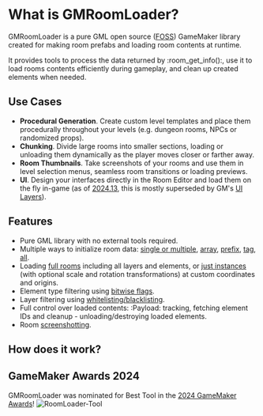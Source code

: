 # What is GMRoomLoader?

GMRoomLoader is a pure GML open source ([FOSS](https://en.wikipedia.org/wiki/Free_and_open-source_software)) GameMaker library created for making room prefabs and loading room contents at runtime.

It provides tools to process the data returned by :room_get_info():, use it to load rooms contents efficiently during gameplay, and clean up created elements when needed.

## Use Cases
* **Procedural Generation**. Create custom level templates and place them procedurally throughout your levels (e.g. dungeon rooms, NPCs or randomized props).
* **Chunking**. Divide large rooms into smaller sections, loading or unloading them dynamically as the player moves closer or farther away.​
* **Room Thumbnails**. Take screenshots of your rooms and use them in level selection menus, seamless room transitions or loading previews. 
* **UI**. Design your interfaces directly in the Room Editor and load them on the fly in-game (as of [2024.13](https://gamemaker.io/en/blog/release-2024-13),​ this is mostly superseded by GM's [UI Layers](https://manual.gamemaker.io/monthly/en/#t=The_Asset_Editors%2FRoom_Properties%2FUI_Layers.htm)​).

## Features
- Pure GML library with no external tools required.
- Multiple ways to initialize room data: [single or multiple](/pages/api/roomLoader/data/#datainit), [array](/pages/api/roomLoader/data/#datainitarray), [prefix](/pages/api/roomLoader/data/#datainitprefix), [tag](/pages/api/roomLoader/data/#datainittag), [all](/pages/api/roomLoader/data/#datainitall).
- Loading [full rooms](/pages/api/roomLoader/loading/#load) including all layers and elements, or [just instances](/pages/api/roomLoader/loading/#loadinstances) (with optional scale and rotation transformations) at custom coordinates and origins.
- Element type filtering using [bitwise flags](https://github.com/glebtsereteli/GMRoomLoader/wiki/Enums#roomloader_flag).
- Layer filtering using [whitelisting/blacklisting](https://github.com/glebtsereteli/GMRoomLoader/wiki/RoomLoader()-static-constructor-%E2%80%90-main-interface#%E2%84%B9%EF%B8%8F-whitelistblacklist-layer-filtering).
- Full control over loaded contents: :Payload: tracking, fetching element IDs and cleanup - unloading/destroying loaded elements.
- Room [screenshotting](https://github.com/glebtsereteli/GMRoomLoader/wiki/RoomLoader()-static-constructor-%E2%80%90-main-interface#-take_screenshotroom-xorigin-yorigin-flags---idsprite).

## How does it work?


## GameMaker Awards 2024
GMRoomLoader was nominated for Best Tool in the [2024 GameMaker Awards](https://gamemaker.io/en/blog/gamemaker-awards-2024-winners)!
![RoomLoader-Tool](https://github.com/user-attachments/assets/9f24ea91-21da-4f2c-9427-f8ab9cfb778d)
